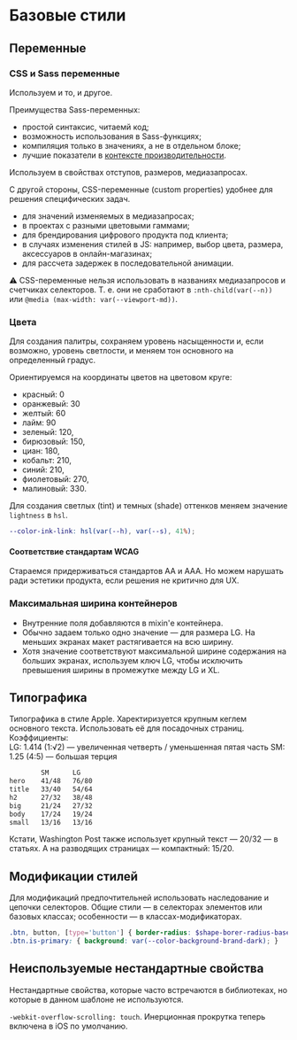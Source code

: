 # Базовые стили

## Переменные

### CSS и Sass переменные

Используем и то, и другое.

Преимущества Sass-переменных:

- простой синтаксис, читаемй код;
- возможность использования в Sass-функциях;
- компиляция только в значениях, а не в отдельном блоке;
- лучшие показатели в [контексте производительности](https://lisilinhart.info/posts/css-variables-performance/).

Используем в свойствах отступов, размеров, медиазапросах.

С другой стороны, CSS-переменные (custom properties) удобнее для решения специфических задач.

- для значений изменяемых в медиазапросах;
- в проектах с разными цветовыми гаммами;
- для брендирования цифрового продукта под клиента;
- в случаях изменения стилей в JS: например, выбор цвета, размера, аксессуаров в онлайн-магазинах;
- для рассчета задержек в последовательной анимации.

⚠️ CSS-переменные нельзя использовать в названиях медиазапросов и счетчиках селекторов. Т. е. они не сработают в `:nth-child(var(--n))` или `@media (max-width: var(--viewport-md))`.

### Цвета

Для создания палитры, сохраняем уровень насыщенности и, если возможно, уровень светлости, и меняем тон основного на определенный градус.

Ориентируемся на координаты цветов на цветовом круге:

- красный: 0
- оранжевый: 30
- желтый: 60
- лайм: 90
- зеленый: 120,
- бирюзовый: 150,
- циан: 180,
- кобальт: 210,
- синий: 210,
- фиолетовый: 270,
- малиновый: 330.

Для создания светлых (tint) и темных (shade) оттенков меняем значение `lightness` в `hsl`.

```scss
--color-ink-link: hsl(var(--h), var(--s), 41%);
```

#### Соответствие стандартам WCAG

Стараемся придерживаться стандартов AA и AAA. Но можем нарушать ради эстетики продукта, если решения не критично для UX.

### Максимальная ширина контейнеров

- Внутренние поля добавляются в mixin'е контейнера.
- Обычно задаем только одно значение — для размера LG. На меньших экранах макет растягивается на всю ширину.
- Хотя значение соответствуют максимальной ширине содержания на больших экранах, используем ключ LG, чтобы исключить превышения ширины в промежутке между LG и XL.

## Типографика

<!--
Apple-like typography scale. Use it for landing pages
LG: 1.414 (1:√2) — augmented fourth / diminished fifth
SM: 1.25 (4:5) — major third
-->

Типографика в стиле Apple. Харектиризуется крупным кеглем основного текста. Использовать её для посадочных страниц. Коэффициенты:\
LG: 1.414 (1:√2) — увеличенная четверть / уменьшенная пятая часть
SM: 1.25 (4:5) — большая терция

```txt
        SM      LG
hero    41/48   76/80
title   33/40   54/64
h2      27/32   38/48
big     21/24   27/32
body    17/24   19/24
small   13/16   13/16
```

Кстати, Washington Post также использует крупный текст — 20/32 — в статьях. А на разводящих страницах — компактный: 15/20.

## Модификации стилей

Для модификаций предпочтительней использовать наследование и цепочки селекторов. Общие стили — в селекторах элементов или базовых классах; особенности — в классах-модификаторах.

```scss
.btn, button, [type='button'] { border-radius: $shape-borer-radius-base; }
.btn.is-primary: { background: var(--color-background-brand-dark); }
```

## Неиспользуемые нестандартные свойства

Нестандартные свойства, которые часто встречаются в библиотеках, но которые в данном шаблоне не используются.

`-webkit-overflow-scrolling: touch`. Инерционная прокрутка теперь включена в iOS по умолчанию.
